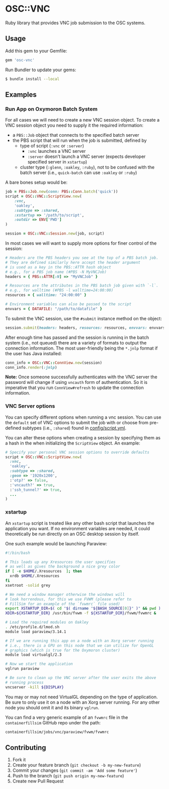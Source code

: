 # OSC::VNC

Ruby library that provides VNC job submission to the OSC systems.

## Usage

Add this gem to your Gemfile:

```ruby
gem 'osc-vnc'
```

Run Bundler to update your gems:

```bash
$ bundle install --local
```

## Examples

### Run App on Oxymoron Batch System

For all cases we will need to create a new VNC session object. To create a VNC
session object you need to supply it the required information:

* a `PBS::Job` object that connects to the specified batch server
* the PBS script that will run when the job is submitted, defined by
  * type of script (`:vnc` or `:server`)
    * `:vnc` launches a VNC server
    * `:server` doesn't launch a VNC server (expects developer specified server in `xstartup`)
  * cluster type (`:glenn`, `:oakley`, `:ruby`), not to be confused with the
    batch server (i.e., `quick-batch` can use `:oakley` or `:ruby`)

A bare bones setup would be:

```ruby
job = PBS::Job.new(conn: PBS::Conn.batch('quick'))
script = OSC::VNC::ScriptView.new(
    :vnc,
    'oakley',
    :subtype => :shared,
    :xstartup => '/path/to/script',
    :outdir => ENV['PWD']
)

session = OSC::VNC::Session.new(job, script)
```

In most cases we will want to supply more options for finer control of the
session:

```ruby
# Headers are the PBS headers you see at the top of a PBS batch job.
# They are defined similarly here accept the header argument
# is used as a key in the PBS::ATTR hash object
# e.g., for a PBS job name (#PBS -N MyVNCJob)
headers = { PBS::ATTR[:N] => "MyVNCJob" }

# Resources are the attributes in the PBS batch job given with `-l`.
# e.g., for walltime (#PBS -l walltime=24:00:00)
resources = { walltime: "24:00:00" }

# Environment variables can also be passed to the script
envvars = { DATAFILE: "/path/to/datafile" }
```

To submit the VNC session, use the `#submit` instance method on the object:

```ruby
session.submit(headers: headers, resources: resources, envvars: envvars)
```

After enough time has passed and the session is runninq in the batch system
(i.e., not queued) there are a variety of formats to output the connection
information. The most user-friendly being the `*.jnlp` format if the user has
Java installed:

```ruby
conn_info = OSC::VNC::ConnView.new(session)
conn_info.render(:jnlp)
```

**Note:** Once someone successfully authenticates with the VNC server the
password will change if using `vncauth` form of authentication. So it is
imperative that you run `ConnView#refresh` to update the connection
information.

### VNC Server options

You can specify different options when running a vnc session. You can use the
`default` set of VNC options to submit the job with or choose from pre-defined
subtypes (i.e., `:shared`) found in [config/script.yml](config/script.yml).

You can alter these options when creating a session by specifying them as a
hash in the when initializing the `ScriptView` object. An example:

```ruby
# Specify your personal VNC session options to override defaults
script = OSC::VNC::ScriptView.new(
  :vnc,
  'oakley',
  :subtype => :shared,
  :geom => '1920x1200',
  :'otp?' => false,
  :'vncauth?' => true,
  :'ssh_tunnel?' => true,
  ...
)
```

### xstartup

An `xstartup` script is treated like any other bash script that launches the
application you want. If no environment variables are needed, it could
theoretically be run directly on an OSC desktop session by itself.

One such example would be launching Paraview:

```bash
#!/bin/bash

# This loads up any Xresources the user specifies
# as well as gives the background a nice grey color
if [ -e $HOME/.Xresources  ]; then
  xrdb $HOME/.Xresources
fi
xsetroot -solid grey

# We need a window manager otherwise the windows will
# look horrendous, for this we use FVWM (please refer to
# FillSim for an example of the `fvwmrc` file used)
export XSTARTUP_DIR=$( cd "$( dirname "${BASH_SOURCE[0]}" )" && pwd )
XDIR=${XSTARTUP_DIR} /usr/bin/fvwm -f ${XSTARTUP_DIR}/fvwm/fvwmrc &

# Load the required modules on Oakley
. /etc/profile.d/lmod.sh
module load paraview/3.14.1

# If we are running this app on a node with an Xorg server running
# i.e., there is a GPU on this node that we can utilize for OpenGL
# graphics (which is true for the Oxymoron cluster)
module load virtualgl/2.3

# Now we start the application
vglrun paraview

# Be sure to clean up the VNC server after the user exits the above
# running process
vncserver -kill ${DISPLAY}
```

You may or may not need VirtualGL depending on the type of application. Be sure
to only use it on a node with an Xorg server running. For any other node you
should omit it and its binary `vglrun`.

You can find a very generic example of an `fvwmrc` file in the
`containerfillsim` GitHub repo under the path:

```bash
containerfillsim/jobs/vnc/paraview/fvwm/fvwmrc
```

## Contributing

1. Fork it
2. Create your feature branch (`git checkout -b my-new-feature`)
3. Commit your changes (`git commit -am 'Add some feature'`)
4. Push to the branch (`git push origin my-new-feature`)
5. Create new Pull Request
